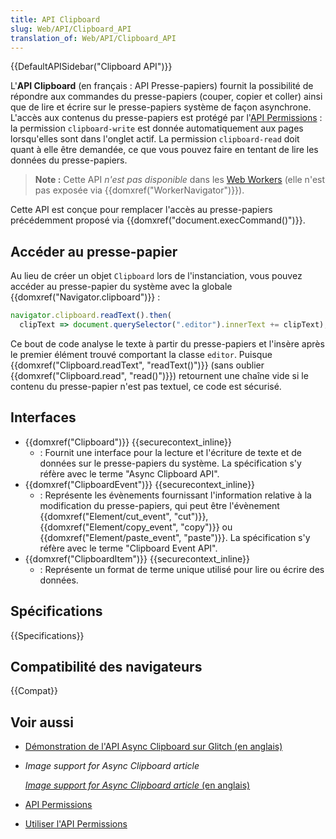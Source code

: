 ```yaml
---
title: API Clipboard
slug: Web/API/Clipboard_API
translation_of: Web/API/Clipboard_API
---
```


{{DefaultAPISidebar("Clipboard API")}}

L'**API Clipboard** (en français&nbsp;: API Presse-papiers) fournit la possibilité de répondre aux commandes du presse-papiers (couper, copier et coller) ainsi que de lire et écrire sur le presse-papiers système de façon asynchrone. L'accès aux contenus du presse-papiers est protégé par l'[API Permissions](/fr/docs/Web/API/Permissions_API)&nbsp;: la permission `clipboard-write` est donnée automatiquement aux pages lorsqu'elles sont dans l'onglet actif. La permission `clipboard-read` doit quant à elle être demandée, ce que vous pouvez faire en tentant de lire les données du presse-papiers.

> **Note :** Cette API _n'est pas disponible_ dans les [Web Workers](/fr/docs/Web/API/Web_Workers_API) (elle n'est pas exposée via {{domxref("WorkerNavigator")}}).

Cette API est conçue pour remplacer l'accès au presse-papiers précédemment proposé via {{domxref("document.execCommand()")}}.

## Accéder au presse-papier

Au lieu de créer un objet `Clipboard` lors de l'instanciation, vous pouvez accéder au presse-papier du système avec la globale {{domxref("Navigator.clipboard")}}&nbsp;:

```js
navigator.clipboard.readText().then(
  clipText => document.querySelector(".editor").innerText += clipText);
```

Ce bout de code analyse le texte à partir du presse-papiers et l'insère après le premier élément trouvé comportant la classe `editor`. Puisque {{domxref("Clipboard.readText", "readText()")}} (sans oublier {{domxref("Clipboard.read", "read()")}}) retournent une chaîne vide si le contenu du presse-papier n'est pas textuel, ce code est sécurisé.

## Interfaces

- {{domxref("Clipboard")}} {{securecontext_inline}}
  - : Fournit une interface pour la lecture et l'écriture de texte et de données sur le presse-papiers du système. La spécification s'y réfère avec le terme "Async Clipboard API".
- {{domxref("ClipboardEvent")}} {{securecontext_inline}}
  - : Représente les évènements fournissant l'information relative à la modification du presse-papiers, qui peut être l'évènement {{domxref("Element/cut_event", "cut")}}, {{domxref("Element/copy_event", "copy")}} ou {{domxref("Element/paste_event", "paste")}}. La spécification s'y réfère avec le terme "Clipboard Event API".
- {{domxref("ClipboardItem")}} {{securecontext_inline}}
  - : Représente un format de terme unique utilisé pour lire ou écrire des données.

## Spécifications

{{Specifications}}

## Compatibilité des navigateurs

{{Compat}}

## Voir aussi

- [Démonstration de l'API Async Clipboard sur Glitch (en anglais)](https://async-clipboard-api.glitch.me/)
- <i lang="en">Image support for Async Clipboard article</i>

  [<i lang="en">Image support for Async Clipboard article</i> (en anglais)](https://web.dev/image-support-for-async-clipboard/)

- [API Permissions](/fr/docs/Web/API/Permissions_API)
- [Utiliser l'API Permissions](/fr/docs/Web/API/Permissions_API/Using_the_Permissions_API)
